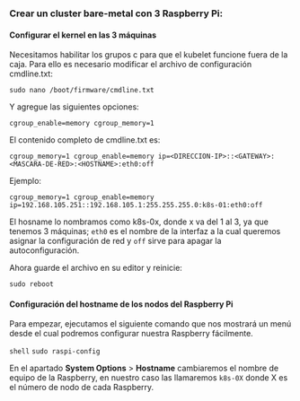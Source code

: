 ### Crear un cluster bare-metal con 3 Raspberry Pi:

#### Configurar el kernel en las 3 máquinas

Necesitamos habilitar los grupos c para que el kubelet funcione fuera de la caja. Para ello es necesario modificar el archivo de configuración cmdline.txt:

`sudo nano /boot/firmware/cmdline.txt`

Y agregue las siguientes opciones:

`cgroup_enable=memory cgroup_memory=1`

El contenido completo de cmdline.txt es:

`cgroup_memory=1 cgroup_enable=memory ip=<DIRECCION-IP>::<GATEWAY>:<MASCARA-DE-RED>:<HOSTNAME>:eth0:off`

Ejemplo:

`cgroup_memory=1 cgroup_enable=memory ip=192.168.105.251::192.168.105.1:255.255.255.0:k8s-01:eth0:off`

El hosname lo nombramos como k8s-0x, donde x va del 1 al 3, ya que tenemos 3 máquinas; `eth0` es el nombre de la interfaz a la cual queremos asignar la configuración de red y `off` sirve para apagar la autoconfiguración.

‎Ahora guarde el archivo en su editor y reinicie:‎

`sudo reboot`


#### Configuración del hostname de los nodos del Raspberry Pi

Para empezar, ejecutamos el siguiente comando que nos mostrará un menú desde el cual podremos configurar nuestra Raspberry fácilmente.

`shell`
`sudo raspi-config`


En el apartado **System Options** > **Hostname** cambiaremos el nombre de equipo de la Raspberry, en nuestro caso las llamaremos `k8s-0X` donde X es el número de nodo de cada Raspberry.



